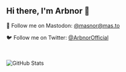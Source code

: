 ## Hi there, I'm Arbnor 👋

🐘 Follow me on Mastodon: <a rel="me" href="https://mas.to/@masnor">@masnor@mas.to</a>

🐦 Follow me on Twitter: <a rel="me" href="https://twitter.com/ArbnorOfficial">@ArbnorOfficial</a>

&nbsp;

![GitHub Stats](https://github-readme-stats.vercel.app/api?username=codenor&theme=radical)
